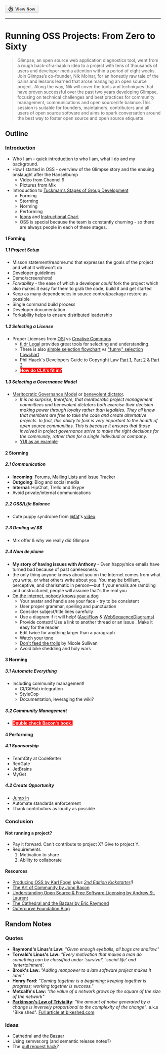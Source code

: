 [![View Now](img/viewnow.png)](http://5minfork.com/nikmd23/oss0to60/)
___

# Running OSS Projects: From Zero to Sixty 
> Glimpse, an open source web application diagnostics tool, went from a rough back-of-a-napkin idea to a project with tens of thousands of users and developer media attention within a period of eight weeks. Join Glimpse’s co-founder, Nik Molnar, for an honestly raw tale of the pains and lessons learned that arose managing an open source project. Along the way, Nik will cover the tools and techniques that have proven successful over the past two years developing Glimpse, focusing on technical challenges and best practices for community management, communications and open source/life balance.This session is suitable for founders, maintainers, contributors and all users of open source software and aims to spark conversation around the best way to foster open source and open source etiquette.

## Outline

### Introduction
- Who I am - quick introduction to who I am, what I do and my background.
- How I started in OSS - overview of the Glimpse story and the ensuing onslaught after the Hanselbump
  - Video from Channel 9
  - Pictures from Mix
- Introduction to [Tuckman's Stages of Group Development](http://en.wikipedia.org/wiki/Tuckman%27s_stages_of_group_development)
  - Forming
  - Storming
  - Norming
  - Performing
  - [Icons](http://4.bp.blogspot.com/-ihTg3P3EfmE/TcmrBAwknxI/AAAAAAAAAAk/pgc4TZXcVik/s1600/Untitled.jpg) and [Instructional Chart](http://www.the-happy-manager.com/wp-content/uploads/tuckmangroupstagesmodel1.png)
  - OSS is special because the team is constantly churning - so there are always people in each of these stages.

#### 1 Forming

##### 1.1 Project Setup
- Misson statement/readme.md that expresses the goals of the project and what it will/won't do
- Developer guidelines
- Demo/screenshots!
- *Forkability* - the ease of which a developer *could* fork the project which also makes it easy for them to grab the code, build it and get started
 - Keep as many dependencies in source control/package restore as possible
 - Single command build process
 - Developer documentation
 - Forkability helps to ensure distributed leadership

##### 1.2 Selecting a License
- Proper Licenses from [OSI](http://opensource.org/) vs [Creative Commons](http://creativecommons.org/)
  - [tl;dr Legal](http://www.tldrlegal.com/) provides great tools for selecting and understanding.
  - There is also [simple selection flowchart](http://i.stack.imgur.com/igJ6X.png) vs ["funny" selection flowchart](http://cl.ly/5nAo)
  - Phil Haack's Developers Guide to Copyright Law [Part 1](http://haacked.com/archive/2006/01/24/TheDevelopersGuideToCopyrightLaw-Part1.aspx), [Part 2](http://haacked.com/archive/2006/01/24/DevelopersGuideToOpenSourceSoftwareLicensing.aspx) & [Part 3](http://haacked.com/archive/2006/01/26/WhoOwnstheCopyrightforAnOpenSourceProject.aspx)
  - <span style="background-color:red; color: white; font-weight: bold;">How do CLA's fit in?</span>
 
##### 1.3 Selecting a Governance Model
- [Meritocratic Governance Model](http://www.oss-watch.ac.uk/resources/meritocraticGovernanceModel) or [benevolent dictator](http://www.oss-watch.ac.uk/resources/benevolentdictatorgovernancemodel).
  - *It is no surprise, therefore, that meritocratic project management committees and benevolent dictators both exercise their decision making power through loyalty rather than legalities. They all know that members are free to take the code and create alternative projects. In fact, this ability to fork is very important to the health of open source communities. This is because it ensures that those involved in project governance strive to make the right decisions for the community, rather than for a single individual or company.*
  - [YUI as an example](https://github.com/yui/yui3/wiki/Contributor-Model)
  
#### 2 Storming

##### 2.1 Communication
- **Incoming**: Forums, Mailing Lists and Issue Tracker
- **Outgoing**: Blog and social media
- **Internal**: HipChat, Trello and Skype
- Avoid private/internal communications

##### 2.2 OSS/Life Balance
- Cute puppy syndrome from [@fat](https://github.com/fat)'s [video](http://www.google.com/url?sa=t&rct=j&q=&esrc=s&source=web&cd=1&ved=0CDAQtwIwAA&url=http%3A%2F%2Fwww.youtube.com%2Fwatch%3Fv%3DUIDb6VBO9os&ei=N8WbUfzCMvOz4APonICAAw&usg=AFQjCNEjRH7wE1xfxuZUPgHJbiaDpvdRNg&sig2=AfxZDLkpVzEYk1OeC5U0jg&bvm=bv.46865395,d.dmg&cad=rja)

##### 2.3 Dealing w/ $$
- Mix offer & why we really did Glimpse

##### 2.4 Nom de plume
- **My story of having issues with Anthony** - Even happy/nice emails have turned bad because of past carelessness. 
- the only thing anyone knows about you on the Internet comes from what you write, or
what others write about you. You may be brilliant, perceptive, and charismatic in person—but if your
emails are rambling and unstructured, people will assume that's the real you
- [On the Internet, nobody knows your a dog](http://en.wikipedia.org/wiki/On_the_Internet,_nobody_knows_you%27re_a_dog)
  - Your avatar and handle are your face - try to be consistent
  - User proper grammar, spelling and punctuation
  - Consider subject/title lines carefully
  - Use a diagram if it will help! ([AsciiFlow](http://www.asciiflow.com/) & [WebSequenceDiagrams](http://www.websequencediagrams.com/))
  - Provide context! Use a link to another thread or an issue . Make it easy for the reader
  - Edit twice for anything larger than a paragraph
  - Watch your tone
  - [Don't feed the trolls](http://www.stubbornella.org/content/2012/05/31/dont-feed-the-trolls/) by Nicole Sullivan
  - Avoid bike shedding and holy wars

#### 3 Norming

##### 3.1 Automate Everything
- Including community management!
  - CI/GitHub integration
  - StyleCop
  - Documentation, leveraging the wiki?

##### 3.2 Community Management
- <span style="background-color:red; color: white; font-weight: bold;">Double check Bacon's book.</span>

#### 4 Performing

##### 4.1 Sponsorship
- TeamCity at CodeBetter
- RedGate
- JetBrains
- MyGet

##### 4.2 Create Opportunity
- [Jump In](http://nikcodes.com/2013/05/10/new-contributor-jump-in/)
- Automate standards enforcement 
- Thank contributors as loudly as possible

### Conclusion

#### Not running a project?
- Pay it forward. Can't contribute to project X? Give to project Y.
- Requirements
  1. Motivation to share
  2. Ability to collaborate

#### Resources
- [Producing OSS by Karl Fogel](http://producingoss.com/) *(plus [2nd Edition Kickstarter](http://www.kickstarter.com/projects/kfogel/updating-producing-open-source-software-for-2nd-ed)!)*
- [The Art of Community by Jono Bacon](http://www.artofcommunityonline.org/)
- [Understanding Open Source & Free Software Licensing by Andrew St. Laurent](http://oreilly.com/openbook/osfreesoft/book/index.html)
- [The Cathedral and the Bazaar by  Eric Raymond](http://en.wikipedia.org/wiki/The_Cathedral_and_the_Bazaar)
- [Outercurve Foundation Blog](http://www.outercurve.org/Blogs)

## Random Notes

### Quotes
- **Raymond's Linus's Law:** *"Given enough eyeballs, all bugs are shallow."*
- **Torvald's Linus's Law:** *"Every motivation that makes a man do something can be classified under 'survival', 'social life' and 'entertainment'.*
- **Brook's Law:** *"Adding manpower to a late software project makes it later."*
- **Henry Ford:** *"Coming together is a beginning; keeping together is progress; working together is success."*
- **Metcalfe's Law:** *"the value of a network grows by the square of the size of the network"*
- **[Parkinson's Law of Triviality](https://en.wikipedia.org/wiki/Parkinson%27s_law_of_triviality):** *"the amount of noise generated by a change is inversely proportional to the complexity of the change"*. a.k.a "Bike shed". [Full article at bikeshed.com](http://bikeshed.com/)

### Ideas
- Cathedral and the Bazaar
- Using semver.org (and semantic release notes?)
- The [pull request hack](http://felixge.de/2013/03/11/the-pull-request-hack.html)?